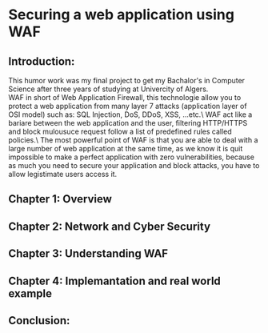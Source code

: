 # Securing a web application using WAF
## Introduction:
This humor work was my final project to get my Bachalor's in Computer Science after three years of studying at Univercity of Algers.<br>
WAF in short of Web Application Firewall, this technologie allow you to protect a web application from many layer 7 attacks (application layer of OSI model) such as: SQL Injection, DoS, DDoS, XSS, ...etc.\\
WAF act like a bariare between the web application and the user, filtering HTTP/HTTPS and block mulousuce request follow a list of predefined rules called policies.\\
The most powerful point of WAF is that you are able to deal with a large number of web application at the same time, as we know it is quit impossible to make a perfect application with zero vulnerabilities, because as much you need to secure your application and block attacks, you have to allow legistimate users access it. 

## Chapter 1: Overview

## Chapter 2: Network and Cyber Security

## Chapter 3: Understanding WAF

## Chapter 4: Implemantation and real world example

## Conclusion:
